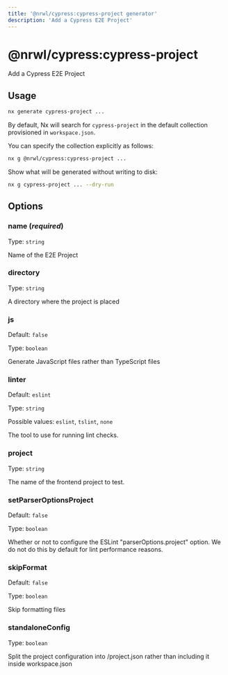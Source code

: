 ```yaml
---
title: '@nrwl/cypress:cypress-project generator'
description: 'Add a Cypress E2E Project'
---
```


# @nrwl/cypress:cypress-project

Add a Cypress E2E Project

## Usage

```bash
nx generate cypress-project ...
```

By default, Nx will search for `cypress-project` in the default collection provisioned in `workspace.json`.

You can specify the collection explicitly as follows:

```bash
nx g @nrwl/cypress:cypress-project ...
```

Show what will be generated without writing to disk:

```bash
nx g cypress-project ... --dry-run
```

## Options

### name (_**required**_)

Type: `string`

Name of the E2E Project

### directory

Type: `string`

A directory where the project is placed

### js

Default: `false`

Type: `boolean`

Generate JavaScript files rather than TypeScript files

### linter

Default: `eslint`

Type: `string`

Possible values: `eslint`, `tslint`, `none`

The tool to use for running lint checks.

### project

Type: `string`

The name of the frontend project to test.

### setParserOptionsProject

Default: `false`

Type: `boolean`

Whether or not to configure the ESLint "parserOptions.project" option. We do not do this by default for lint performance reasons.

### skipFormat

Default: `false`

Type: `boolean`

Skip formatting files

### standaloneConfig

Type: `boolean`

Split the project configuration into <projectRoot>/project.json rather than including it inside workspace.json
